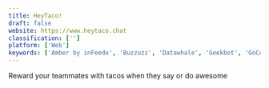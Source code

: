 ```yaml
---
title: HeyTaco!
draft: false 
website: https://www.heytaco.chat
classification: ['']
platform: ['Web']
keywords: ['Amber by inFeedo', 'Buzzuzz', 'Datawhale', 'Geekbot', 'GoCo Team Feedback', 'Jira Cloud Bot', 'Lattice Reviews', 'Leo', 'Olaph', 'QlikSense', 'Simple Poll', 'Standup Alice', 'Statsbot', 'TINYpulse Perform', 'Todo', 'Trello Bot', 'Troops', 'Zapier Bot', 'Zoom.ai']
---
```

Reward your teammates with tacos when they say or do awesome